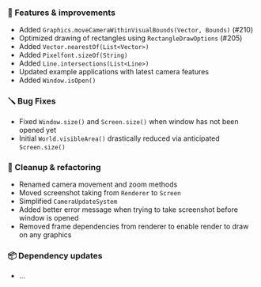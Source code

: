 ### 🚀 Features & improvements

- Added `Graphics.moveCameraWithinVisualBounds(Vector, Bounds)` (#210)
- Optimized drawing of rectangles using `RectangleDrawOptions` (#205)
- Added `Vector.nearestOf(List<Vector>)`
- Added `Pixelfont.sizeOf(String)`
- Added `Line.intersections(List<Line>)`
- Updated example applications with latest camera features
- Added `Window.isOpen()`

### 🪛 Bug Fixes

- Fixed `Window.size()` and `Screen.size()` when window has not been opened yet
- Initial `World.visibleArea()` drastically reduced via anticipated `Screen.size()`

### 🧽 Cleanup & refactoring

- Renamed camera movement and zoom methods
- Moved screenshot taking from `Renderer` to `Screen`
- Simplified `CameraUpdateSystem`
- Added better error message when trying to take screenshot before window is opened
- Removed frame dependencies from renderer to enable render to draw on any graphics

### 📦 Dependency updates

- ...